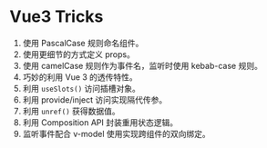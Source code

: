 # Vue3 Tricks

1. 使用 PascalCase 规则命名组件。
2. 使用更细节的方式定义 props。
3. 使用 camelCase 规则作为事件名，监听时使用 kebab-case 规则。
4. 巧妙的利用 Vue 3 的透传特性。
5. 利用 `useSlots()` 访问插槽对象。
6. 利用 provide/inject 访问实现隔代传参。
7. 利用 `unref()` 获得数据值。
8. 利用 Composition API 封装重用状态逻辑。
9. 监听事件配合 v-model 使用实现跨组件的双向绑定。